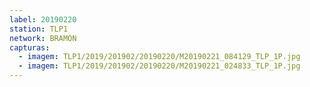 ```yaml
---
label: 20190220
station: TLP1
network: BRAMON
capturas:
  - imagem: TLP1/2019/201902/20190220/M20190221_084129_TLP_1P.jpg
  - imagem: TLP1/2019/201902/20190220/M20190221_024833_TLP_1P.jpg
---
```

